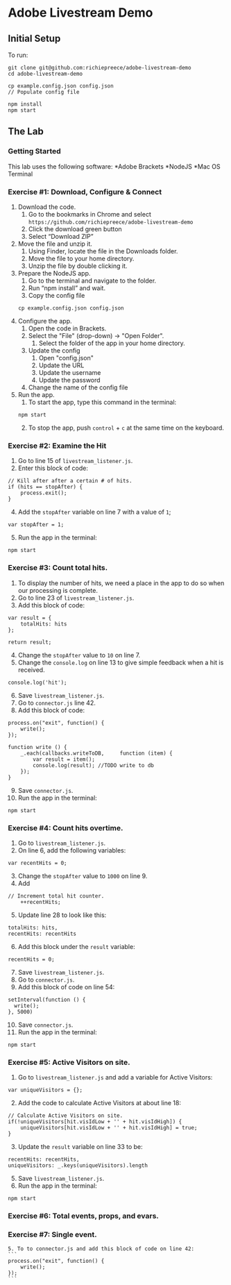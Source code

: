 # Adobe Livestream Demo

## Initial Setup
To run:
```
git clone git@github.com:richiepreece/adobe-livestream-demo
cd adobe-livestream-demo

cp example.config.json config.json
// Populate config file

npm install
npm start
```

## The Lab
### Getting Started
This lab uses the following software:
*Adobe Brackets
*NodeJS
*Mac OS Terminal

### Exercise #1: Download, Configure & Connect
1. Download the code.
    1. Go to the bookmarks in Chrome and select `https://github.com/richiepreece/adobe-livestream-demo`
    2. Click the download green button
    3. Select “Download ZIP”
2. Move the file and unzip it.
    1. Using Finder, locate the file in the Downloads folder.
    2. Move the file to your home directory.
    3. Unzip the file by double clicking it.
3. Prepare the NodeJS app.
    1. Go to the terminal and navigate to the folder.
    2. Run “npm install” and wait.
    3. Copy the config file
    ```
    cp example.config.json config.json
    ```
4. Configure the app.
    1. Open the code in Brackets.
    2. Select the "File" (drop-down) -> "Open Folder".
        1. Select the folder of the app in your home directory.
    4. Update the config
        1. Open "config.json"
        2. Update the URL
        3. Update the username
        4. Update the password
    6. Change the name of the config file
4. Run the app.
    1. To start the app, type this command in the terminal:
    ```
    npm start
    ```
    2. To stop the app, push `control` + `c` at the same time on the keyboard.
### Exercise #2: Examine the Hit
1. Go to line 15 of  `livestream_listener.js`.
2. Enter this block of code:
```
// Kill after after a certain # of hits.
if (hits == stopAfter) {
    process.exit();
}
```
4. Add the `stopAfter` variable on line 7 with a value of `1`;
```
var stopAfter = 1;
```
5. Run the app in the terminal:
```
npm start
```
### Exercise #3: Count total hits.
1. To display the number of hits, we need a place in the app to do so when our processing is complete.
2. Go to line 23 of `livestream_listener.js`.
3. Add this block of code:
```
var result = {
    totalHits: hits
};

return result;
```
4. Change the `stopAfter` value to `10` on line 7.
5. Change the `console.log` on line 13 to give simple feedback when a hit is received.
```
console.log('hit');
```
6. Save `livestream_listener.js`.
7. Go to `connector.js` line 42.
8. Add this block of code:
```
process.on("exit", function() {
    write();
});

function write () {
    _.each(callbacks.writeToDB,     function (item) {
        var result = item();
        console.log(result); //TODO write to db
    });
}
```
9. Save `connector.js`.
10. Run the app in the terminal:
```
npm start
```
### Exercise #4: Count hits overtime.
1. Go to `livestream_listener.js`.
2. On line 6, add the following variables:
```
var recentHits = 0;
```
3. Change the `stopAfter` value to `1000` on line 9.
4. Add
```
// Increment total hit counter.
    ++recentHits;
```
5. Update line 28 to look like this:
```
totalHits: hits,
recentHits: recentHits
```
6. Add this block under the `result` variable:
```
recentHits = 0;
```
7. Save `livestream_listener.js`.
8. Go to `connector.js`.
9. Add this block of code on line 54:
```
setInterval(function () {
  write();
}, 5000)
```
10. Save `connector.js`.
11. Run the app in the terminal:
```
npm start
```
### Exercise #5: Active Visitors on site.
1. Go to `livestream_listener.js` and add a variable for Active Visitors:
```
var uniqueVisitors = {};
```
2. Add the code to calculate Active Visitors at about line 18:
```
// Calculate Active Visitors on site.
if(!uniqueVisitors[hit.visIdLow + '' + hit.visIdHigh]) {
    uniqueVisitors[hit.visIdLow + '' + hit.visIdHigh] = true;
}
```
3. Update the `result` variable on line 33 to be:
```
recentHits: recentHits,
uniqueVisitors: _.keys(uniqueVisitors).length
```
5. Save `livestream_listener.js`.
6. Run the app in the terminal:
```
npm start
```
### Exercise #6: Total events, props, and evars.
### Exercise #7: Single event.


    
    5. To to connector.js and add this block of code on line 42:
    ```
    process.on("exit", function() {
        write();
    });
    ```

